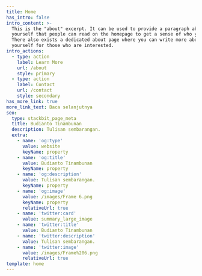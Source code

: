 ```yaml
---
title: Home
has_intro: false
intro_content: >-
  This is the "about" excerpt. It can be used to provide a paragraph about
  yourself that people can read on the homepage to get a sense of who you are.
  There also exists a dedicated about page where you can write more about
  yourself for those who are interested.
intro_actions:
  - type: action
    label: Learn More
    url: /about
    style: primary
  - type: action
    label: Contact
    url: /contact
    style: secondary
has_more_link: true
more_link_text: Baca selanjutnya
seo:
  type: stackbit_page_meta
  title: Budianto Tinambunan
  description: Tulisan sembarangan.
  extra:
    - name: 'og:type'
      value: website
      keyName: property
    - name: 'og:title'
      value: Budianto Tinambunan
      keyName: property
    - name: 'og:description'
      value: Tulisan sembarangan.
      keyName: property
    - name: 'og:image'
      value: /images/Frame 6.png
      keyName: property
      relativeUrl: true
    - name: 'twitter:card'
      value: summary_large_image
    - name: 'twitter:title'
      value: Budianto Tinambunan
    - name: 'twitter:description'
      value: Tulisan sembarangan.
    - name: 'twitter:image'
      value: /images/Frame%206.png
      relativeUrl: true
template: home
---
```

